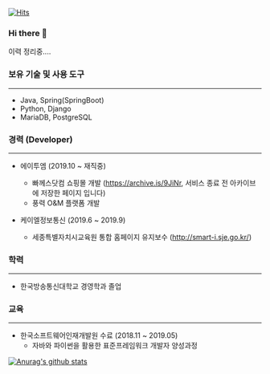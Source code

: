 [![Hits](https://hits.seeyoufarm.com/api/count/incr/badge.svg?url=https%3A%2F%2Fgithub.com%2Fharpuria)](https://hits.seeyoufarm.com)

### Hi there 👋
이력 정리중....
<!--
**harpuria/harpuria** is a ✨ _special_ ✨ repository because its `README.md` (this file) appears on your GitHub profile.

Here are some ideas to get you started:

- 🔭 I’m currently working on ...
- 🌱 I’m currently learning ...
- 👯 I’m looking to collaborate on ...
- 🤔 I’m looking for help with ...
- 💬 Ask me about ...
- 📫 How to reach me: ...
- 😄 Pronouns: ...
- ⚡ Fun fact: ...
-->

### 보유 기술 및 사용 도구
----
+ Java, Spring(SpringBoot)
+ Python, Django
+ MariaDB, PostgreSQL


### 경력 (Developer)
----
+ 에이투엠 (2019.10 ~ 재직중)
  + 빠께스닷컴 쇼핑몰 개발 (https://archive.is/9JiNr, 서비스 종료 전 아카이브에 저장한 페이지 입니다)
  + 풍력 O&M 플랫폼 개발
  
+ 케이엘정보통신 (2019.6 ~ 2019.9)
  + 세종특별자치시교육원 통합 홈페이지 유지보수 (http://smart-i.sje.go.kr/)


### 학력
----
+ 한국방송통신대학교 경영학과 졸업


### 교육
----
+ 한국소프트웨어인재개발원 수료 (2018.11 ~ 2019.05)
  + 자바와 파이썬을 활용한 표준프레임워크 개발자 양성과정

  
[![Anurag's github stats](https://github-readme-stats.vercel.app/api?username=harpuria)](https://github.com/anuraghazra/github-readme-stats)
